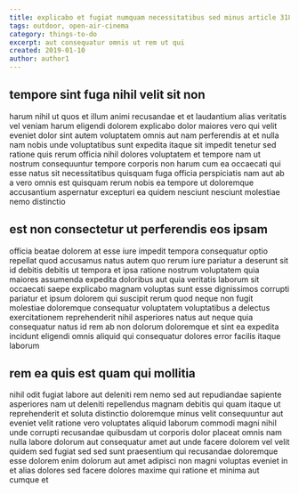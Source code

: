 ```yaml
---
title: explicabo et fugiat numquam necessitatibus sed minus article 3186
tags: outdoor, open-air-cinema
category: things-to-do
excerpt: aut consequatur omnis ut rem ut qui
created: 2019-01-10
author: author1
---
```


## tempore sint fuga nihil velit sit non

harum nihil ut quos et illum animi recusandae et et laudantium alias veritatis vel veniam harum eligendi dolorem explicabo dolor maiores vero qui velit eveniet dolor sint autem voluptatem omnis aut nam perferendis at et nulla nam nobis unde voluptatibus sunt expedita itaque sit impedit tenetur sed ratione quis rerum officia nihil dolores voluptatem et tempore nam ut nostrum consequuntur tempore corporis non harum cum ea occaecati qui esse natus sit necessitatibus quisquam fuga officia perspiciatis nam aut ab a vero omnis est quisquam rerum nobis ea tempore ut doloremque accusantium aspernatur excepturi ea quidem nesciunt nesciunt molestiae nemo distinctio

## est non consectetur ut perferendis eos ipsam

officia beatae dolorem at esse iure impedit tempora consequatur optio repellat quod accusamus natus autem quo rerum iure pariatur a deserunt sit id debitis debitis ut tempora et ipsa ratione nostrum voluptatem quia maiores assumenda expedita doloribus aut quia veritatis laborum sit occaecati saepe explicabo magnam voluptas sunt esse dignissimos corrupti pariatur et ipsum dolorem qui suscipit rerum quod neque non fugit molestiae doloremque consequatur voluptatem voluptatibus a delectus exercitationem reprehenderit nihil asperiores natus aut neque quia consequatur natus id rem ab non dolorum doloremque et sint ea expedita incidunt eligendi omnis aliquid qui consequatur dolores error facilis itaque laborum

## rem ea quis est quam qui mollitia

nihil odit fugiat labore aut deleniti rem nemo sed aut repudiandae sapiente asperiores nam ut deleniti repellendus magnam debitis qui quam itaque ut reprehenderit et soluta distinctio doloremque minus velit consequuntur aut eveniet velit ratione vero voluptates aliquid laborum commodi magni nihil unde corrupti recusandae quibusdam ut corporis dolor placeat omnis nam nulla labore dolorum aut consequatur amet aut unde facere dolorem vel velit quidem sed fugiat sed sed sunt praesentium qui recusandae doloremque esse dolorem enim dolorum aut amet adipisci non magni voluptas eveniet in et alias dolores sed facere dolores maxime qui ratione et minima aut cumque et
